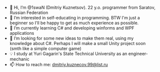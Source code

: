 - 👋 Hi, I’m @1swaN (Dmitriy Kuznetsov). 22 y.o. programmer from Saratov, Russian Federation
- 👀 I’m interested in self-educating in programming. BTW I'm just a beginner so I'll be happy to get as much experience as possible. 
- 🌱 I’m currently learning C# and developing winforms and WPF applications
- 💞️ I’m looking for some new ideas to make them real, using my knowledge about C#. Perhaps I will make a small Unity project soon (smth like a simple computer game)
- 💡 I study at Yuri Gagarin's State Technical University as an engineer-mechanic
- 📫 How to reach me: dmitriy.kuznecov.99@list.ru

<!---
1swaN/1swaN is a ✨ special ✨ repository because its `README.md` (this file) appears on your GitHub profile.
You can click the Preview link to take a look at your changes.
--->
